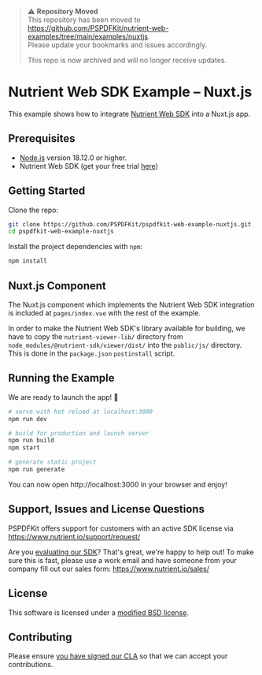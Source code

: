 > ⚠️ **Repository Moved**  
> This repository has been moved to https://github.com/PSPDFKit/nutrient-web-examples/tree/main/examples/nuxtjs.  
> Please update your bookmarks and issues accordingly.
>
> This repo is now archived and will no longer receive updates.

# Nutrient Web SDK Example – Nuxt.js

This example shows how to integrate [Nutrient Web SDK](https://www.nutrient.io/sdk/web/) into a Nuxt.js app.

## Prerequisites

- [Node.js](http://nodejs.org/) version 18.12.0 or higher.
- Nutrient Web SDK (get your free trial [here](https://www.nutrient.io/try/))

## Getting Started

Clone the repo:

```bash
git clone https://github.com/PSPDFKit/pspdfkit-web-example-nuxtjs.git
cd pspdfkit-web-example-nuxtjs
```

Install the project dependencies with `npm`:

```bash
npm install
```

## Nuxt.js Component

The Nuxt.js component which implements the Nutrient Web SDK integration is included at `pages/index.vue` with the rest of the example.

In order to make the Nutrient Web SDK's library available for building, we have to copy the `nutrient-viewer-lib/` directory from `node_modules/@nutrient-sdk/viewer/dist/` into the `public/js/` directory. This is done in the `package.json` `postinstall` script.

## Running the Example

We are ready to launch the app! 🎉

```bash
# serve with hot reload at localhost:3000
npm run dev

# build for production and launch server
npm run build
npm start

# generate static project
npm run generate
```

You can now open http://localhost:3000 in your browser and enjoy!

## Support, Issues and License Questions

PSPDFKit offers support for customers with an active SDK license via https://www.nutrient.io/support/request/

Are you [evaluating our SDK](https://www.nutrient.io/try/)? That's great, we're happy to help out! To make sure this is fast, please use a work email and have someone from your company fill out our sales form: https://www.nutrient.io/sales/

## License

This software is licensed under a [modified BSD license](LICENSE).

## Contributing

Please ensure
[you have signed our CLA](https://www.nutrient.io/guides/web/current/miscellaneous/contributing/) so that we can
accept your contributions.
